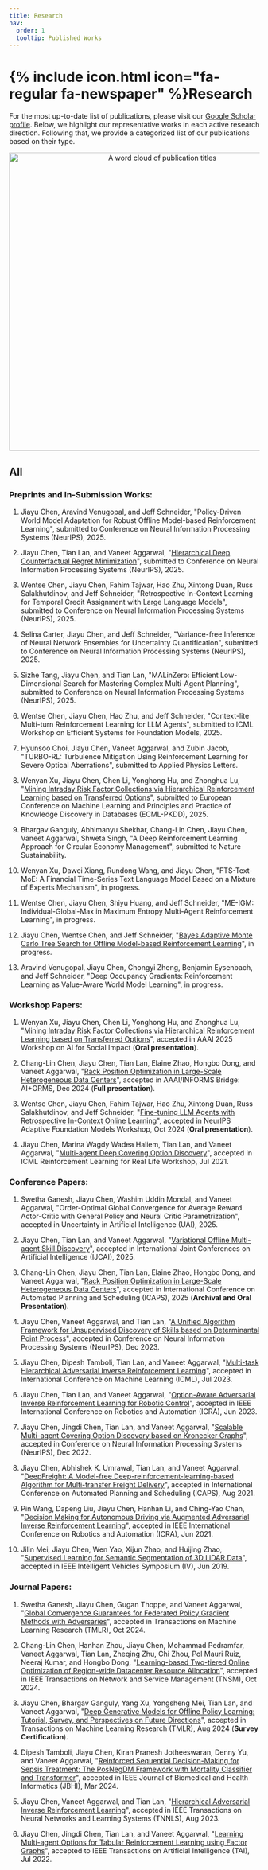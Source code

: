 ```yaml
---
title: Research
nav:
  order: 1
  tooltip: Published Works
---
```


# {% include icon.html icon="fa-regular fa-newspaper" %}Research

For the most up-to-date list of publications, please visit our [Google Scholar profile](https://scholar.google.com/citations?user=k0KJm7kAAAAJ&hl=en). Below, we highlight our representative works in each active research direction. Following that, we provide a categorized list of our publications based on their type.

<center>
<img src="../images/agent_system.png" alt="A word cloud of publication titles" style="width:600px"/>
</center>

## All


### Preprints and In-Submission Works:

1. Jiayu Chen, Aravind Venugopal, and Jeff Schneider, "Policy-Driven World Model Adaptation for Robust Offline Model-based Reinforcement Learning", submitted to Conference on Neural Information Processing Systems (NeurIPS), 2025.

1. Jiayu Chen, Tian Lan, and Vaneet Aggarwal, "[Hierarchical Deep Counterfactual Regret Minimization](https://arxiv.org/abs/2305.17327)", submitted to Conference on Neural Information Processing Systems (NeurIPS), 2025.

1. Wentse Chen, Jiayu Chen, Fahim Tajwar, Hao Zhu, Xintong Duan, Russ Salakhutdinov, and Jeff Schneider, "Retrospective In-Context Learning for Temporal Credit Assignment with Large Language Models", submitted to Conference on Neural Information Processing Systems (NeurIPS), 2025.

1. Selina Carter, Jiayu Chen, and Jeff Schneider, "Variance-free Inference of Neural Network Ensembles for Uncertainty Quantification", submitted to Conference on Neural Information Processing Systems (NeurIPS), 2025.

1. Sizhe Tang, Jiayu Chen, and Tian Lan, "MALinZero: Efficient Low-Dimensional Search for Mastering Complex Multi-Agent Planning", submitted to Conference on Neural Information Processing Systems (NeurIPS), 2025.

1. Wentse Chen, Jiayu Chen, Hao Zhu, and Jeff Schneider, "Context-lite Multi-turn Reinforcement Learning for LLM Agents", submitted to ICML Workshop on Efficient Systems for Foundation Models, 2025.

1. Hyunsoo Choi, Jiayu Chen, Vaneet Aggarwal, and Zubin Jacob, "TURBO-RL: Turbulence Mitigation Using Reinforcement Learning for Severe Optical Aberrations", submitted to Applied Physics Letters.

1. Wenyan Xu, Jiayu Chen, Chen Li, Yonghong Hu, and Zhonghua Lu, "[Mining Intraday Risk Factor Collections via Hierarchical Reinforcement Learning based on Transferred Options](https://arxiv.org/abs/2501.07274)", submitted to European Conference on Machine Learning and Principles and Practice of Knowledge Discovery in Databases (ECML-PKDD), 2025.

1. Bhargav Ganguly, Abhimanyu Shekhar, Chang-Lin Chen, Jiayu Chen, Vaneet Aggarwal, Shweta Singh, "A Deep Reinforcement Learning Approach for Circular Economy Management", submitted to Nature Sustainability.

1. Wenyan Xu, Dawei Xiang, Rundong Wang, and Jiayu Chen, "FTS-Text-MoE: A Financial Time-Series Text Language Model Based on a Mixture of Experts Mechanism", in progress.

1. Wentse Chen, Jiayu Chen, Shiyu Huang, and Jeff Schneider, "ME-IGM: Individual-Global-Max in Maximum Entropy Multi-Agent Reinforcement Learning", in progress.

1. Jiayu Chen, Wentse Chen, and Jeff Schneider, "[Bayes Adaptive Monte Carlo Tree Search for Offline Model-based Reinforcement Learning](https://arxiv.org/abs/2410.11234)", in progress.

1. Aravind Venugopal, Jiayu Chen, Chongyi Zheng, Benjamin Eysenbach, and Jeff Schneider, "Deep Occupancy Gradients: Reinforcement Learning as Value-Aware World Model Learning", in progress.


### Workshop Papers:

1. Wenyan Xu, Jiayu Chen, Chen Li, Yonghong Hu, and Zhonghua Lu, "[Mining Intraday Risk Factor Collections via Hierarchical Reinforcement Learning based on Transferred Options](https://arxiv.org/abs/2501.07274)", accepted in AAAI 2025 Workshop on AI for Social Impact (**Oral presentation**).

1. Chang-Lin Chen, Jiayu Chen, Tian Lan, Elaine Zhao, Hongbo Dong, and Vaneet Aggarwal, "[Rack Position Optimization in Large-Scale Heterogeneous Data Centers](https://arxiv.org/html/2504.00277v1)", accepted in AAAI/INFORMS Bridge: AI+ORMS, Dec 2024 (**Full presentation**).

1. Wentse Chen, Jiayu Chen, Fahim Tajwar, Hao Zhu, Xintong Duan, Russ Salakhutdinov, and Jeff Schneider, "[Fine-tuning LLM Agents with Retrospective In-Context Online Learning](https://openreview.net/forum?id=dSZ6Wr5qRz)", accepted in NeurIPS Adaptive Foundation Models Workshop, Oct 2024 (**Oral presentation**).

1. Jiayu Chen, Marina Wagdy Wadea Haliem, Tian Lan, and Vaneet Aggarwal, "[Multi-agent Deep Covering Option Discovery](https://arxiv.org/abs/2210.03269)", accepted in ICML Reinforcement Learning for Real Life Workshop, Jul 2021.

### Conference Papers:

1. Swetha Ganesh, Jiayu Chen, Washim Uddin Mondal, and Vaneet Aggarwal, "Order-Optimal Global Convergence for Average Reward Actor-Critic with General Policy and Neural Critic Parametrization", accepted in Uncertainty in Artificial Intelligence (UAI), 2025.

1. Jiayu Chen, Tian Lan, and Vaneet Aggarwal, "[Variational Offline Multi-agent Skill Discovery](https://arxiv.org/abs/2405.16386)", accepted in International Joint Conferences on Artificial Intelligence (IJCAI), 2025.

1. Chang-Lin Chen, Jiayu Chen, Tian Lan, Elaine Zhao, Hongbo Dong, and Vaneet Aggarwal, "[Rack Position Optimization in Large-Scale Heterogeneous Data Centers](https://arxiv.org/html/2504.00277v1)", accepted in International Conference on Automated Planning and Scheduling (ICAPS), 2025 (**Archival and Oral Presentation**).

1. Jiayu Chen, Vaneet Aggarwal, and Tian Lan, "[A Unified Algorithm Framework for Unsupervised Discovery of Skills based on Determinantal Point Process](https://proceedings.neurips.cc/paper_files/paper/2023/hash/d6938c8e88ef62394d2f4f3fd428e036-Abstract-Conference.html)", accepted in Conference on Neural Information Processing Systems (NeurIPS), Dec 2023.

1. Jiayu Chen, Dipesh Tamboli, Tian Lan, and Vaneet Aggarwal, "[Multi-task Hierarchical Adversarial Inverse Reinforcement Learning](https://proceedings.mlr.press/v202/chen23x.html)", accepted in International Conference on Machine Learning (ICML), Jul 2023.

1. Jiayu Chen, Tian Lan, and Vaneet Aggarwal, "[Option-Aware Adversarial Inverse Reinforcement Learning for Robotic Control](https://ieeexplore.ieee.org/stamp/stamp.jsp?arnumber=10160374)", accepted in IEEE International Conference on Robotics and Automation (ICRA), Jun 2023.

1. Jiayu Chen, Jingdi Chen, Tian Lan, and Vaneet Aggarwal, "[Scalable Multi-agent Covering Option Discovery based on Kronecker Graphs](https://proceedings.neurips.cc/paper_files/paper/2022/hash/c40d1e40dd121d0e7ba8e4ab65bca81b-Abstract-Conference.html)", accepted in Conference on Neural Information Processing Systems (NeurIPS), Dec 2022.

1. Jiayu Chen, Abhishek K. Umrawal, Tian Lan, and Vaneet Aggarwal, "[DeepFreight: A Model-free Deep-reinforcement-learning-based Algorithm for Multi-transfer Freight Delivery](https://ojs.aaai.org/index.php/ICAPS/article/view/15998)",  accepted in International Conference on Automated Planning and Scheduling (ICAPS), Aug 2021.

1. Pin Wang, Dapeng Liu, Jiayu Chen, Hanhan Li, and Ching-Yao Chan, "[Decision Making for Autonomous Driving via Augmented Adversarial Inverse Reinforcement Learning](https://ieeexplore.ieee.org/abstract/document/9560907)", accepted in IEEE International Conference on Robotics and Automation (ICRA), Jun 2021.

1. Jilin Mei, Jiayu Chen, Wen Yao, Xijun Zhao, and Huijing Zhao, "[Supervised Learning for Semantic Segmentation of 3D LiDAR Data](https://ieeexplore.ieee.org/abstract/document/8814002)", accepted in IEEE Intelligent Vehicles Symposium (IV), Jun 2019.

### Journal Papers:

1. Swetha Ganesh, Jiayu Chen, Gugan Thoppe, and Vaneet Aggarwal, "[Global Convergence Guarantees for Federated Policy Gradient Methods with Adversaries](https://arxiv.org/abs/2403.09940)", accepted in Transactions on Machine Learning Research (TMLR), Oct 2024.

1. Chang-Lin Chen, Hanhan Zhou, Jiayu Chen, Mohammad Pedramfar, Vaneet Aggarwal, Tian Lan, Zheqing Zhu, Chi Zhou, Pol Mauri Ruiz, Neeraj Kumar, and Hongbo Dong, "[Learning-based Two-tiered Online Optimization of Region-wide Datacenter Resource Allocation](https://ieeexplore.ieee.org/abstract/document/10726639)", accepted in IEEE Transactions on Network and Service Management (TNSM), Oct 2024.

1. Jiayu Chen, Bhargav Ganguly, Yang Xu, Yongsheng Mei, Tian Lan, and Vaneet Aggarwal, "[Deep Generative Models for Offline Policy Learning: Tutorial, Survey, and Perspectives on Future Directions](https://openreview.net/forum?id=Mm2cMDl9r5)", accepted in Transactions on Machine Learning Research (TMLR), Aug 2024 (**Survey Certification**).

1. Dipesh Tamboli, Jiayu Chen, Kiran Pranesh Jotheeswaran, Denny Yu, and Vaneet Aggarwal, "[Reinforced Sequential Decision-Making for Sepsis Treatment: The PosNegDM Framework with Mortality Classifier and Transformer](https://ieeexplore.ieee.org/abstract/document/10472521)", accepted in IEEE Journal of Biomedical and Health Informatics (JBHI), Mar 2024.

1. Jiayu Chen, Vaneet Aggarwal, and Tian Lan, "[Hierarchical Adversarial Inverse Reinforcement Learning](https://ieeexplore.ieee.org/abstract/document/10250822)", accepted in IEEE Transactions on Neural Networks and Learning Systems (TNNLS), Aug 2023.

1. Jiayu Chen, Jingdi Chen, Tian Lan, and Vaneet Aggarwal, "[Learning Multi-agent Options for Tabular Reinforcement Learning using Factor Graphs](https://ieeexplore.ieee.org/abstract/document/9847387)", accepted to IEEE Transactions on Artificial Intelligence (TAI), Jul 2022.